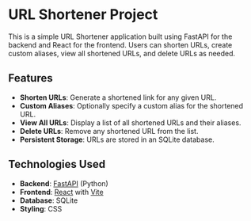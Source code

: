# URL Shortener Project

This is a simple URL Shortener application built using FastAPI for the backend and React for the frontend. Users can shorten URLs, create custom aliases, view all shortened URLs, and delete URLs as needed.

## Features

- **Shorten URLs**: Generate a shortened link for any given URL.
- **Custom Aliases**: Optionally specify a custom alias for the shortened URL.
- **View All URLs**: Display a list of all shortened URLs and their aliases.
- **Delete URLs**: Remove any shortened URL from the list.
- **Persistent Storage**: URLs are stored in an SQLite database.

## Technologies Used

- **Backend**: [FastAPI](https://fastapi.tiangolo.com/) (Python)
- **Frontend**: [React](https://reactjs.org/) with [Vite](https://vitejs.dev/)
- **Database**: SQLite
- **Styling**: CSS
